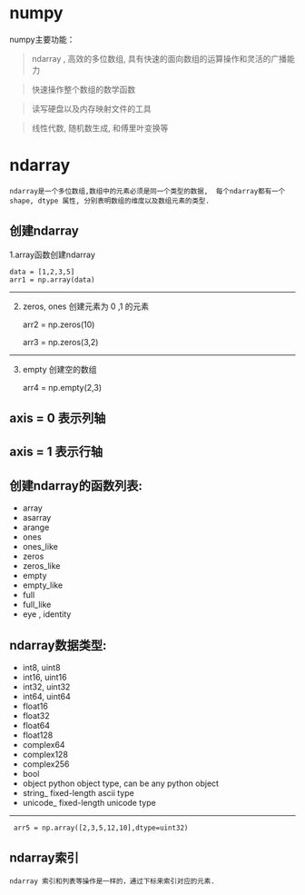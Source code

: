 numpy
========
numpy主要功能：
> ndarray , 高效的多位数组, 具有快速的面向数组的运算操作和灵活的广播能力

> 快速操作整个数组的数学函数

> 读写硬盘以及内存映射文件的工具

> 线性代数, 随机数生成, 和傅里叶变换等

> 
    
ndarray
==========
    ndarray是一个多位数组,数组中的元素必须是同一个类型的数据,  每个ndarray都有一个 shape, dtype 属性, 分别表明数组的维度以及数组元素的类型.
    
创建ndarray
------------

1.array函数创建ndarray


    data = [1,2,3,5] 
    arr1 = np.array(data)

-----------
2. zeros, ones 创建元素为 0 ,1 的元素

    arr2 = np.zeros(10)
    
    arr3 = np.zeros(3,2)

----------

3. empty 创建空的数组

    arr4 = np.empty(2,3)


axis = 0 表示列轴
-------------
axis = 1 表示行轴
-------------
创建ndarray的函数列表:
------------------
* array
* asarray
* arange
* ones
* ones_like
* zeros
* zeros_like
* empty
* empty_like
* full
* full_like
* eye , identity


ndarray数据类型:
-------------
* int8, uint8
* int16, uint16
* int32, uint32
* int64, uint64
* float16
* float32
* float64
* float128
* complex64
* complex128
* complex256
* bool
* object            python object type, can be any python object
* string_           fixed-length ascii type
* unicode_          fixed-length unicode type

------------
     arr5 = np.array([2,3,5,12,10],dtype=uint32)
     
     
ndarray索引
----------
    ndarray 索引和列表等操作是一样的，通过下标来索引对应的元素.
    

